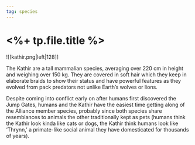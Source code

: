 ```yaml
---
tag: species
---
```

# <%+ tp.file.title %>
![[kathir.png|left|128]]


The Kathir are a tall mammalian species, averaging over 220 cm in height and weighing over 150 kg. They are covered in soft hair which they keep in elaborate braids to show their status and have powerful features as they evolved from pack predators not unlike Earth’s wolves or lions.

Despite coming into conflict early on after humans first discovered the Jump Gates, humans and the Kathir have the easiest time getting along of the Alliance member species, probably since both species share resemblances to animals the other traditionally kept as pets (humans think the Kathir look kinda like cats or dogs, the Kathir think humans look like ‘Thrynn,’ a primate-like social animal they have domesticated for thousands of years).